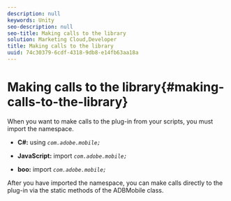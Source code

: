 ```yaml
---
description: null
keywords: Unity
seo-description: null
seo-title: Making calls to the library
solution: Marketing Cloud,Developer
title: Making calls to the library
uuid: 74c30379-6cdf-4318-9db8-e14fb63aa18a
---
```


# Making calls to the library{#making-calls-to-the-library}

When you want to make calls to the plug-in from your scripts, you must import the namespace.

* **C#:** using *`com.adobe.mobile;`* 

* **JavaScript:** import *`com.adobe.mobile;`* 

* **boo:** import *`com.adobe.mobile;`*

After you have imported the namespace, you can make calls directly to the plug-in via the static methods of the ADBMobile class. 

